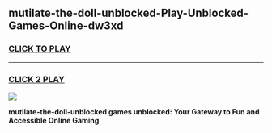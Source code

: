 
## mutilate-the-doll-unblocked-Play-Unblocked-Games-Online-dw3xd
<h3>
<a href="https://premium76.site?title=mutilate-the-doll-unblocked&ref=25A">CLICK TO PLAY</a></h3>
<hr>

<h3>
<a href="https://premium76.site?title=mutilate-the-doll-unblocked&ref=25A">CLICK 2 PLAY</a>
  
</h3>

<a href="https://premium76.site?title=mutilate-the-doll-unblocked&ref=25A"><img src="https://clearcache.store/games.png"></a>


**mutilate-the-doll-unblocked games unblocked: Your Gateway to Fun and Accessible Online Gaming**
